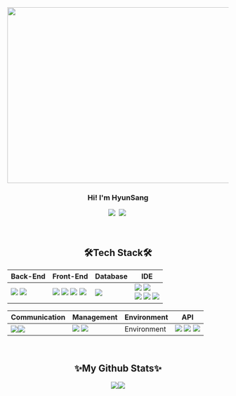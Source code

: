 <img src="https://capsule-render.vercel.app/api?type=waving&height=250&text=ddokddak's%20Github&fontSize=55&fontAlign=50&fontAlignY=40&color=gradient"  style ="width : 1000px; height:400px"/>

<h3 align="center">Hi! I'm HyunSang </h3>
<p align="center">
  <a href="pronounce12@gmail.com"><img src="https://img.shields.io/badge/Gmail-d14836?style=flat-square&logo=Gmail&logoColor=white&link=mailto:pronounce12@gmail.com)](mailto:pronounce12@gmail.com)"/></a>&nbsp
<a href="https://www.notion.so/DEV-Dookddak-f6152b2549264054ad6dc7c11378be32"><img src="https://img.shields.io/badge/Notion-00000?style=round-square&logo=Notion&logoColor=black"/></a>&nbsp</p>
<h4 align="center"> </h4>
<br>

<h2 align="center">🛠️Tech Stack🛠️</h2>
<p align="center"> 
  
| Back-End | Front-End | Database | IDE |
| --- | --- | --- | --- |
| <span><img src="https://img.shields.io/badge/python-3670A0?style=round-square&logo=python&logoColor=ffdd54"/></span> <span><img src="https://img.shields.io/badge/django-%23092E20.svg?style=round-square&logo=django&logoColor=white"/></span>  | <span><img src="https://img.shields.io/badge/JavaScript-F7DF1E?style=round-square&logo=JavaScript&logoColor=black"/></span> <span><img src="https://img.shields.io/badge/jQuery-0769AD?style=round-square&logo=jQuery&logoColor=black"/></span> <span><img src="https://img.shields.io/badge/HTML-E34F26?style=round-square&logo=HTML&logoColor=black"/></span> <span><img src="https://img.shields.io/badge/CSS-1572B6?style=round-square&logo=CSS&logoColor=black"/></span> | <span><img src="https://img.shields.io/badge/MySQL-%2300f.svg?style=round-square&logo=mysql&logoColor=white"/></span>  | <span><img src="https://img.shields.io/badge/Visual Studio Code-007ACC.svg?style=round-square&logo=Visual Studio Code&logoColor=white"/></span> <span><img src="https://img.shields.io/badge/pycharm-143?style=round-square&logo=pycharm&logoColor=black&color=black&labelColor=green"/></span> <br> <span><img src="https://img.shields.io/badge/-DBeaver-brightgreen"/></span> <span><img src="https://img.shields.io/badge/Sourcetree-0052CC.svg?style=round-square&logo=Sourcetree&logoColor=white"/></span> <span><img src="https://img.shields.io/badge/AWS-%23FF9900.svg?style=round-square&logo=amazon-aws&logoColor=white"/></span> |
  </p>

<p align="center">
  
| Communication | Management | Environment | API |
| --- | --- | --- | --- |
| <span><img src="https://img.shields.io/badge/Slack-4A154B.svg?style=round-square&logo=Slack&logoColor=white"/></span><span><img src="https://img.shields.io/badge/Discord-5865F2?style=round-square&logo=Discord&logoColor=black"/></span> | <span><img src="https://img.shields.io/badge/Git-F05032?style=round-square&logo=Git&logoColor=black"/></span> <span><img src="https://img.shields.io/badge/GitHub-181717?style=round-square&logo=GitHub&logoColor=black"/></span>  | Environment | <span><img src="https://img.shields.io/badge/-REST-green"/> <span><img src="https://img.shields.io/badge/-Kakao%20Map-yellow"/></span> <span><img src="https://img.shields.io/badge/BootPay-black?style=round-square"/></span> |
</p>
  
<br>
  

  
  
<h2 align="center"> ✨My Github Stats✨ </h2>
<p align="center"><img src="https://github-readme-stats.vercel.app/api?username=dev-ddokddak&show_icons=true"><img src="https://github-readme-stats.vercel.app/api/top-langs/?username=dev-imoongs&layout=compact"></p>
  
